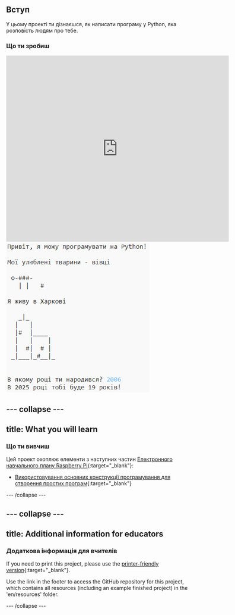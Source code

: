 ## Вступ

У цьому проекті ти дізнаєшся, як написати програму у Python, яка розповість людям про тебе.

### Що ти зробиш

<div class="trinket">
  <iframe src="https://trinket.io/embed/python/a1f663ae0d?outputOnly=true&start=result" width="600" height="500" frameborder="0" marginwidth="0" marginheight="0" allowfullscreen>
  </iframe>
  <img src="images/me-final.png">
</div>

## \--- collapse \---

## title: What you will learn

### Що ти вивчиш

Цей проект охоплює елементи з наступних частин [Електронного навчального плану Raspberry Pi](https://rpf.io/curriculum){:target="_blank"}:

+ [Використовування основних конструкції програмування для створення простих програм](https://www.raspberrypi.org/curriculum/programming/creator){:target="_blank"}

\--- /collapse \---

## \--- collapse \---

## title: Additional information for educators

### Додаткова інформація для вчителів

If you need to print this project, please use the [printer-friendly version](https://projects.raspberrypi.org/en/projects/about-me/print){:target="_blank"}.

Use the link in the footer to access the GitHub repository for this project, which contains all resources (including an example finished project) in the 'en/resources' folder.

\--- /collapse \---